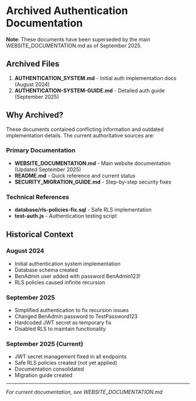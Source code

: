 # Archived Authentication Documentation

**Note**: These documents have been superseded by the main WEBSITE_DOCUMENTATION.md as of September 2025.

## Archived Files
1. **AUTHENTICATION_SYSTEM.md** - Initial auth implementation docs (August 2024)
2. **AUTHENTICATION-SYSTEM-GUIDE.md** - Detailed auth guide (September 2025)

## Why Archived?
These documents contained conflicting information and outdated implementation details. The current authoritative sources are:

### Primary Documentation
- **WEBSITE_DOCUMENTATION.md** - Main website documentation (Updated September 2025)
- **README.md** - Quick reference and current status
- **SECURITY_MIGRATION_GUIDE.md** - Step-by-step security fixes

### Technical References
- **database/rls-policies-fix.sql** - Safe RLS implementation
- **test-auth.js** - Authentication testing script

## Historical Context

### August 2024
- Initial authentication system implementation
- Database schema created
- BenAdmin user added with password BenAdmin123!
- RLS policies caused infinite recursion

### September 2025
- Simplified authentication to fix recursion issues
- Changed BenAdmin password to TestPassword123
- Hardcoded JWT secret as temporary fix
- Disabled RLS to maintain functionality

### September 2025 (Current)
- JWT secret management fixed in all endpoints
- Safe RLS policies created (not yet applied)
- Documentation consolidated
- Migration guide created

---
*For current documentation, see WEBSITE_DOCUMENTATION.md*